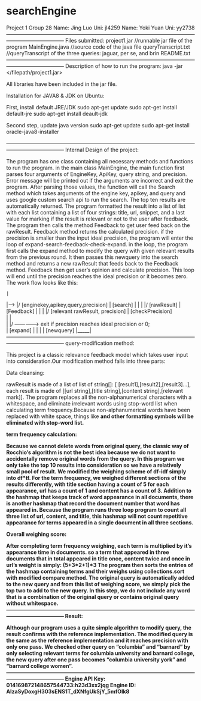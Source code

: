 # searchEngine
Project 1 Group 28
Name:	Jing Luo 	Uni:	jl4259
Name:	Yoki Yuan	Uni:	yy2738
———————————————————————————————————————————————
Files submitted:
project1.jar  //runnable jar file of the program
MainEngine.java  //source code of the java file
queryTranscript.txt  //queryTranscript of the three queries: jaguar, per se, and brin
README.txt
———————————————————————————————————————————————
Description of how to run the program:
java -jar </filepath/project1.jar> <EngineKey> <apiKey> <query> <precision>

All libraries have been included in the jar file.

Installation for JAVA8 & JDK on Ubuntu:

First, install default JRE/JDK
sudo apt-get update
sudo apt-get install default-jre
sudo apt-get install deault-jdk

Second step, update java version
sudo apt-get update
sudo apt-get install oracle-java8-installer

———————————————————————————————————————————————
Internal Design of the project:

The program has one class containing all necessary methods and functions to run the program. in the main class MainEngine, the main function first parses four arguments of EngineKey, ApiKey, query string, and precision. Error message will be printed out if the arguments are incorrect and exit the program. After parsing those values, the function will call the Search method which takes arguments of the engine key, apikey, and query and uses google custom search api to run the search. The top ten results are automatically returned. The program formatted the result into a list of list with each list containing a list of four strings: title, url, snippet, and a last value for marking if the result is relevant or not to the user after feedback. The program then calls the method Feedback to get user feed back on the rawResult. Feedback method returns the calculated precision. if the precision is smaller than the input ideal precision, the program will enter the loop of expand-search-feedback-check-expand. in the loop, the program first calls the expand method to modify the query with given relevant results from the previous round. It then passes this newquery into the search method and returns a new rawResult that feeds back to the Feedback method. Feedback then get user’s opinion and calculate precision. This loop will end until the precision reaches the ideal precision or it becomes zero. 
The work flow looks like this:

	|
  |-—> \|/  [enginekey,apikey,query,precision]
  |   [search]
  |	|
  |    \|/  [rawResult]
  | [Feedback]
  |	|
  |    \|/  [relevant rawResult, precision]
  | [checkPrecision]   
  |	|   
  |    \|/  —————> exit if precision reaches ideal precision or 0;	
  |  [expand]
  |	|
  |     |   [newquery]
  |_____|  	
———————————————————————————————————————————————
query-modification method:

This project is a classic relevance feedback model which takes user input into consideration.Our modification method falls into three parts:

Data cleansing:

rawResult is made of a list of list of string[]: [ [result1],[result2],[result3]…],
each result is made of [[url string],[title string],[content string],[relevant mark]].
The program replaces all the non-alphanumerical characters with a whitespace, and eliminate irrelevant words using stop-word list when calculating term frequency.Because non-alphanumerical words have been replaced with white space, things like <b/> and other formatting symbols will be eliminated with stop-word list. 
 
term frequency calculation:

Because we cannot delete words from original query, the classic way of Rocchio’s algorithm is not the best idea because we do not want to accidentally remove original words from the query. In this program we only take the top 10 results into consideration so we have a relatively small pool of result. We modified the weighing scheme of df-idf simply into df*tf. For the term frequency, we weighed different sections of the results differently, with title section having a count of 5 for each appearance, url has a count of 1 and content has a count of 3. Addition to the hashmap that keeps track of word appearance in all documents, there is another hashmap that record the document number that word has appeared in. Because the program runs three loop program to count all three list of url, content, and title, this hashmap will not count repetitive appearance for terms appeared in a single document in all three sections. 

Overall weighing score:

After completing term frequency weighing, each term is multiplied by it’s appearance time in documents. so a term that appeared in three documents that in total appeared in title once, content twice and once in url’s weight is simply: (5+3*2+1)*3
The program then sorts the entries of the hashmap containing terms and their weighs using collections.sort with modified compare method. The original query is automatically added to the new query and from this list of weighing score, we simply pick the top two to add to the new query. In this step, we do not include any word that is a combination of the original query or contains original query without whitespace. 
———————————————————————————————————————————————
Result:

Although our program uses a quite simple algorithm to modify query, the result confirms with the reference implementation. The modified query is the same as the reference implementation and it reaches precision with only one pass. We checked other query on “columbia” and “barnard” by only selecting relevant terms for columbia university and barnard college, the new query after one pass becomes “columbia university york” and “barnard college women”.  
———————————————————————————————————————————————
Engine API Key:	014169872148657544733:h23d3xx2jqg
Engine ID:	AIzaSyDoxgH303sENS1T_dXNfgUkSjY_5mfOIk8



 
